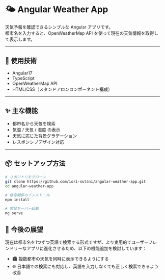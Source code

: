 # 🌤️ Angular Weather App

天気予報を確認できるシンプルな Angular アプリです。  
都市名を入力すると、OpenWeatherMap API を使って現在の天気情報を取得して表示します。

---

## 🧰 使用技術

- Angular17
- TypeScript
- OpenWeatherMap API
- HTML/CSS（スタンドアロンコンポーネント構成）

---

## ✨ 主な機能

- 都市名から天気を検索
- 気温 / 天気 / 湿度 の表示
- 天気に応じた背景グラデーション
- レスポンシブデザイン対応

---

## 📦 セットアップ方法

```bash
# リポジトリをクローン
git clone https://github.com/iori-sutani/angular-weather-app.git
cd angular-weather-app

# 依存関係のインストール
npm install

# 開発サーバー起動
ng serve

```

## 🔭 今後の展望

現在は都市名を1つずつ英語で検索する形式ですが、より実用的でユーザーフレンドリーなアプリに進化させるため、以下の機能追加を検討しています：

- 🏙️ 複数都市の天気を同時に表示できるようにする
- 🌐 日本語での検索にも対応し、英語を入力しなくても正しく検索できるよう改善




